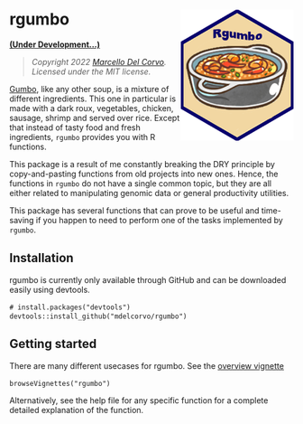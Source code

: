 # rgumbo <img src="img/gumbo_logo.png" width="200" align="right" /> 

**<ins>(Under Development...)</ins>**


> *Copyright 2022 [Marcello Del Corvo](https://github.com/mdelcorvo). Licensed under the MIT license.*

[Gumbo](https://www.pillsbury.com/recipes/creole-chicken-gumbo-soup/15686514-d713-4056-bd2e-60cd68b20f9d), like any other soup, is a mixture of different ingredients. This one in particular is made with a dark roux, vegetables, chicken, sausage, shrimp and served over rice. 
Except that instead of tasty food and fresh ingredients, `rgumbo` provides you with R functions.

This package is a result of me constantly breaking the DRY principle
by copy-and-pasting functions from old projects into new ones. Hence, the
functions in `rgumbo` do not have a single common topic, but they are all either
related to manipulating genomic data or general
productivity utilities.

This package  has several functions that can prove to be useful and time-saving if you happen to need
to perform one of the tasks implemented by `rgumbo`.

## Installation

rgumbo is currently only available through GitHub and can be downloaded
easily using devtools.

```
# install.packages("devtools")
devtools::install_github("mdelcorvo/rgumbo")
```

## Getting started

There are many different usecases for rgumbo.  See the
[overview vignette](https://github.com/mdelcorvo/rgumbo/blob/master/vignettes/overview.md)

```
browseVignettes("rgumbo")
```

Alternatively, see the help file for any specific function for a complete
detailed explanation of the function.
